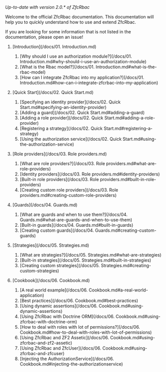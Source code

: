 _Up-to-date with version 2.0.* of ZfcRbac_

Welcome to the official ZfcRbac documentation. This documentation will help you to quickly understand how to use
and extend ZfcRbac.

If you are looking for some information that is not listed in the documentation, please open an issue!

1. [Introduction](/docs/01. Introduction.md)
   1. [Why should I use an authorization module?](/docs/01. Introduction.md#why-should-i-use-an-authorization-module)
   2. [What is the Rbac model?](/docs/01. Introduction.md#what-is-the-rbac-model)
   3. [How can I integrate ZfcRbac into my application?](/docs/01. Introduction.md#how-can-i-integrate-zfcrbac-into-my-application)

2. [Quick Start](/docs/02. Quick Start.md)
   1. [Specifying an identity provider](/docs/02. Quick Start.md#specifying-an-identity-provider)
   2. [Adding a guard](/docs/02. Quick Start.md#adding-a-guard)
   3. [Adding a role provider](/docs/02. Quick Start.md#adding-a-role-provider)
   5. [Registering a strategy](/docs/02. Quick Start.md#registering-a-strategy)
   6. [Using the authorization service](/docs/02. Quick Start.md#using-the-authorization-service)

3. [Role providers](/docs/03. Role providers.md)
   1. [What are role providers?](/docs/03. Role providers.md#what-are-role-providers)
   2. [Identity providers](/docs/03. Role providers.md#identity-providers)
   3. [Built-in role providers](/docs/03. Role providers.md#built-in-role-providers)
   4. [Creating custom role providers](/docs/03. Role providers.md#creating-custom-role-providers)

4. [Guards](/docs/04. Guards.md)
   1. [What are guards and when to use them?](/docs/04. Guards.md#what-are-guards-and-when-to-use-them)
   2. [Built-in guards](/docs/04. Guards.md#built-in-guards)
   3. [Creating custom guards](/docs/04. Guards.md#creating-custom-guards)

5. [Strategies](/docs/05. Strategies.md)
   1. [What are strategies?](/docs/05. Strategies.md#what-are-strategies)
   2. [Built-in strategies](/docs/05. Strategies.md#built-in-strategies)
   3. [Creating custom strategies](/docs/05. Strategies.md#creating-custom-strategies)

6. [Cookbook](/docs/06. Cookbook.md)
   1. [A real world example](/docs/06. Cookbook.md#a-real-world-application)
   2. [Best practices](/docs/06. Cookbook.md#best-practices)
   3. [Using dynamic assertions](/docs/06. Cookbook.md#using-dynamic-assertions)
   4. [Using ZfcRbac with Doctrine ORM](/docs/06. Cookbook.md#using-zfcrbac-with-doctrine-orm)
   5. [How to deal with roles with lot of permissions?](/docs/06. Cookbook.md#how-to-deal-with-roles-with-lot-of-permissions)
   6. [Using ZfcRbac and ZF2 Assetic](/docs/06. Cookbook.md#using-zfcrbac-and-zf2-assetic)
   7. [Using ZfcRbac and ZfcUser](/docs/06. Cookbook.md#using-zfcrbac-and-zfcuser)
   8. [Injecting the AuthorizationService](/docs/06. Cookbook.md#injecting-the-authorizationservice)
